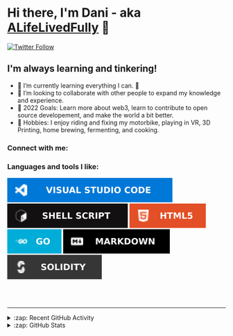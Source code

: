 # Hi there, I'm Dani - aka [ALifeLivedFully][Website] 👋 
[![Twitter Follow](https://img.shields.io/twitter/follow/ALifeLivedFully?color=1DA1F2&label=%40ALifeLivedFully&logo=twitter&style=for-the-badge)](https://twitter.com/intent/follow?screen_name=ALifeLivedFully)

## I'm always learning and tinkering!

- 🌱 I’m currently learning everything I can. 🥰
- 👯 I’m looking to collaborate with other people to expand my knowledge and experience.
- 🥅 2022 Goals: Learn more about web3, learn to contribute to open source developement, and make the world a bit better.
- 🛶 Hobbies: I enjoy riding and fixing my motorbike, playing in VR, 3D Printing, home brewing, fermenting, and cooking.

### Connect with me:


### Languages and tools I like:
[![Visual Studio Code](Images/VisualStudioCode.svg)](https://code.visualstudio.com/)
[![Shell Script](Images/shell_script.svg)](https://www.shellscript.sh/)
[![HTML5](Images/html5.svg)](https://www.w3schools.com/html/)
[![Go](Images/golang.svg)](https://go.dev/)
[![Markdown](Images/markdown.svg)](https://www.markdownguide.org/)
[![Solidity](Images/Solidity.svg)](https://soliditylang.org/)


<br />
<br />

---

<details>
  <summary>:zap: Recent GitHub Activity</summary>
  
<!--START_SECTION:activity-->
<!--END_SECTION:activity-->

</details>

<details>
  <summary>:zap: GitHub Stats</summary>

  <img align="left" alt="ALifeLivedFully's GitHub Stats" src="https://github-readme-stats.vercel.app/api?username=ALifeLivedFully&show_icons=true&hide_border=false&title_color=ff652f&icon_color=FFE400&bg_color=09131B&text_color=ffffff&border_color=0c1a25" />
  <img align="left" alt="ALifeLivedFully's GitHub Stats" src="https://github-readme-stats.vercel.app/api/top-langs/?username=alifelivedfully&layout=compact" />
  <!--[![Top Langs](https://github-readme-stats.vercel.app/api/top-langs/?username=anuraghazra&layout=compact)](https://github.com/anuraghazra/github-readme-stats)-->

</details>

[website]: https://ALifeLivedFully.com
[twitter]: https://twitter.com/ALifeLivedFully
[youtube]: https://youtube.com/ALifeLivedFully
[instagram]: https://instagram.com/ALifeLivedFully
[linkedin]: https://linkedin.com/in/ALifeLivedFully
